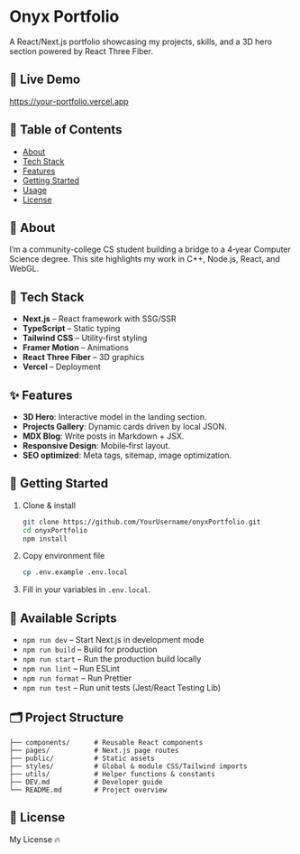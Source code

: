 # Onyx Portfolio

A React/Next.js portfolio showcasing my projects, skills, and a 3D hero section powered by React Three Fiber.

## 🚀 Live Demo

https://your-portfolio.vercel.app

## 📝 Table of Contents

- [About](#about)
- [Tech Stack](#tech-stack)
- [Features](#features)
- [Getting Started](#getting-started)
- [Usage](#usage)
- [License](#license)

## 📖 About

I’m a community-college CS student building a bridge to a 4‑year Computer Science degree. This site highlights my work in C++, Node.js, React, and WebGL.

## 🧰 Tech Stack

- **Next.js** – React framework with SSG/SSR
- **TypeScript** – Static typing
- **Tailwind CSS** – Utility‑first styling
- **Framer Motion** – Animations
- **React Three Fiber** – 3D graphics
- **Vercel** – Deployment

## ✨ Features

- **3D Hero**: Interactive model in the landing section.
- **Projects Gallery**: Dynamic cards driven by local JSON.
- **MDX Blog**: Write posts in Markdown + JSX.
- **Responsive Design**: Mobile‑first layout.
- **SEO optimized**: Meta tags, sitemap, image optimization.

## 🚦 Getting Started

1. Clone & install  
   ```bash
   git clone https://github.com/YourUsername/onyxPortfolio.git
   cd onyxPortfolio
   npm install
   ```
2. Copy environment file  
   ```bash
   cp .env.example .env.local
   ```
3. Fill in your variables in `.env.local`.

## 🚀 Available Scripts

- `npm run dev` – Start Next.js in development mode
- `npm run build` – Build for production
- `npm run start` – Run the production build locally
- `npm run lint` – Run ESLint
- `npm run format` – Run Prettier
- `npm run test` – Run unit tests (Jest/React Testing Lib)

## 🗂 Project Structure

```
├── components/      # Reusable React components
├── pages/           # Next.js page routes
├── public/          # Static assets
├── styles/          # Global & module CSS/Tailwind imports
├── utils/           # Helper functions & constants
├── DEV.md           # Developer guide
└── README.md        # Project overview
```

## 📄 License

My License 🔥